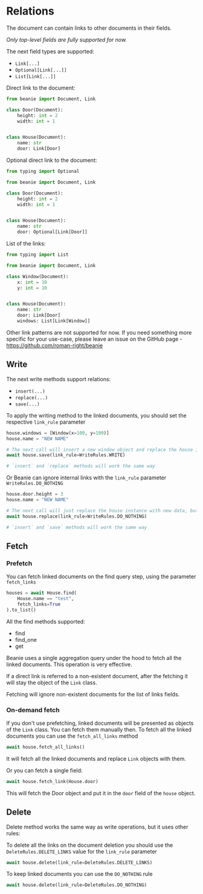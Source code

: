 # Relations

The document can contain links to other documents in their fields.

*Only top-level fields are fully supported for now.*

The next field types are supported:

- `Link[...]`
- `Optional[Link[...]]`
- `List[Link[...]]`

Direct link to the document:

```python
from beanie import Document, Link

class Door(Document):
    height: int = 2
    width: int = 1


class House(Document):
    name: str
    door: Link[Door]
```

Optional direct link to the document:

```python
from typing import Optional

from beanie import Document, Link

class Door(Document):
    height: int = 2
    width: int = 1


class House(Document):
    name: str
    door: Optional[Link[Door]]
```

List of the links:

```python
from typing import List

from beanie import Document, Link

class Window(Document):
    x: int = 10
    y: int = 10


class House(Document):
    name: str
    door: Link[Door]
    windows: List[Link[Window]]
```

Other link patterns are not supported for now. If you need something more specific for your use-case, please leave an issue on the GitHub page - <https://github.com/roman-right/beanie>

## Write

The next write methods support relations:

- `insert(...)`
- `replace(...)`
- `save(...)`

To apply the writing method to the linked documents, you should set the respective `link_rule` parameter

```python
house.windows = [Window(x=100, y=100)]
house.name = "NEW NAME"

# The next call will insert a new window object and replace the house instance with updated data
await house.save(link_rule=WriteRules.WRITE)

# `insert` and `replace` methods will work the same way
```

Or Beanie can ignore internal links with the `link_rule` parameter `WriteRules.DO_NOTHING`

```python
house.door.height = 3
house.name = "NEW NAME"

# The next call will just replace the house instance with new data, but the linked door object will not be synced
await house.replace(link_rule=WriteRules.DO_NOTHING)

# `insert` and `save` methods will work the same way
```

## Fetch

### Prefetch

You can fetch linked documents on the find query step, using the parameter `fetch_links`

```python
houses = await House.find(
    House.name == "test", 
    fetch_links=True
).to_list()
```

All the find methods supported:
- find
- find_one
- get

Beanie uses a single aggregation query under the hood to fetch all the linked documents. This operation is very effective.

If a direct link is referred to a non-existent document, after the fetching it will stay the object of the `Link` class.

Fetching will ignore non-existent documents for the list of links fields.

### On-demand fetch

If you don't use prefetching, linked documents will be presented as objects of the `Link` class. You can fetch them manually then.
To fetch all the linked documents you can use the `fetch_all_links` method

```python
await house.fetch_all_links()
```

It will fetch all the linked documents and replace `Link` objects with them.

Or you can fetch a single field:

```python
await house.fetch_link(House.door)
```

This will fetch the Door object and put it in the `door` field of the `house` object.

## Delete

Delete method works the same way as write operations, but it uses other rules:

To delete all the links on the document deletion you should use the `DeleteRules.DELETE_LINKS` value for the `link_rule` parameter

```python
await house.delete(link_rule=DeleteRules.DELETE_LINKS)
```

To keep linked documents you can use the `DO_NOTHING` rule

```python
await house.delete(link_rule=DeleteRules.DO_NOTHING)
```

